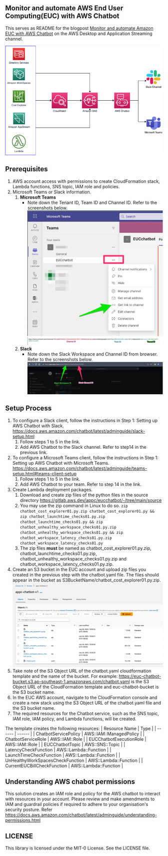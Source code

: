 Monitor and automate AWS End User Computing(EUC) with AWS Chatbot
--------------------------------------
This serves as README for the blogpost [Monitor and automate Amazon EUC with AWS Chatbot](https://amazon.awsapps.com/workdocs/index.html#/document/4dbd3e580cefb02d50341ce3bb6944c75b636c8d391e2ba614750a681d91fa7f) on the AWS Desktop and Application Streaming channel.

![Architecture diagram](/images/architecture.png "Architecture")

Prerequisites 
-------------
1. AWS account access with permissions to create CloudFormation stack, Lambda functions, SNS topic, IAM role and policies.
2. Microsoft Teams or Slack information.
   1. **Microsoft Teams**
      - Note down the Tenant ID, Team ID and Channel ID. Refer to the screenshots below. 
      ![Channel Link](/images/teams1.jpg "Channel Link")
      ![IDs](/images/teams2.jpg "Tenant, Team and Channel ID")
   2. **Slack**
      - Note down the Slack Workspace and Channel ID from browser. Refer to the screenshots below. 
      ![Slack IDs](/images/slack.jpg "Slack IDs")

Setup Process 
-------------
1. To configure a Slack client, 
follow the instructions in Step 1: Setting up AWS Chatbot with Slack. https://docs.aws.amazon.com/chatbot/latest/adminguide/slack-setup.html
   1. Follow steps 1 to 5 in the link. 
   2. Add AWS Chatbot to the Slack channel. Refer to step14 in the previous link.
2. To configure a Microsoft Teams client, follow the instructions in Step 1: Setting up AWS Chatbot with Microsoft Teams. https://docs.aws.amazon.com/chatbot/latest/adminguide/teams-setup.html#teams-client-setup
   1. Follow steps 1 to 5 in the link.
   2. Add AWS Chatbot to your team. Refer to step 14 in the link. 
3. Create Lambda deployment packages.
   1. Download and create zip files of the python files in the source directory https://gitlab.aws.dev/appc/eucchatbot/-/tree/main/source
   2. You may use the zip command in Linux to do so. 
   `zip chatbot_cost_explorer01.py.zip chatbot_cost_explorer01.py && zip chatbot_launchtime_checks01.py.zip chatbot_launchtime_checks01.py && zip chatbot_unhealthy_workspace_checks01.py.zip chatbot_unhealthy_workspace_checks01.py && zip chatbot_workspace_latency_checks01.py.zip chatbot_workspace_latency_checks01.py`
   3. The zip files **must** be named as chatbot_cost_explorer01.py.zip, chatbot_launchtime_checks01.py.zip, chatbot_unhealthy_workspace_checks01.py.zip and chatbot_workspace_latency_checks01.py.zip. 
4. Create an S3 bucket in the EUC account and upload zip files you created in the previous step with the chatbot.yaml file. The files should appear in the bucket as S3BucketName/chatbot_cost_explorer01.py.zip.
![Contents in S3 Bucket](/images/s3bucket.jpg "Contents of S3 Bucket")
5. Take note of the S3 Object URL of the chatbot.yaml cloudformation template and the name of the bucket. For example: https://euc-chatbot-bucket.s3.ap-southeast-1.amazonaws.com/chatbot.yaml is the S3 Object URL of the CloudFormation template and euc-chatbot-bucket is the S3 bucket name.   
6. In the EUC AWS account, navigate to the CloudFormation console and create a new stack using the S3 Object URL of the chatbot.yaml file and the S3 bucket name.
7. The required resources for the Chatbot service, such as the SNS topic, IAM role, IAM policy, and Lambda functions, will be created.

The template creates the following resources:
| Resource Name | Type |
| ------ | ------ |
|      ChatbotServicePolicy  |    AWS::IAM::ManagedPolicy    |
|     ChatbotServiceRole   |  AWS::IAM::Role      |
|     EUCChatbotExecutionRole | AWS::IAM::Role       |
|     EUCChatbotTopic       |    AWS::SNS::Topic    |
|     LatencyCheckFunction   |    AWS::Lambda::Function     |
|     LaunchTimeCheckFunction   |    AWS::Lambda::Function    |
|     UnHealthyWorkSpacesCheckFunction   |     AWS::Lambda::Function   |
|     CurrentEUCBillCheckFunction   |  AWS::Lambda::Function      |

Understanding AWS chabot permissions
--------
This solution creates an IAM role and policy for the AWS chatbot to interact with resources in your account. Please review and make amendments to IAM and guardrail policies if required to adhere to your organisation's security posture. Refer https://docs.aws.amazon.com/chatbot/latest/adminguide/understanding-permissions.html

LICENSE
-------------
This library is licensed under the MIT-0 License. See the LICENSE file.
